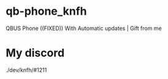# qb-phone_knfh
QBUS Phone ((FIXED)) With Automatic updates | Gift from me

# My discord
./dev/knfh/#1211
